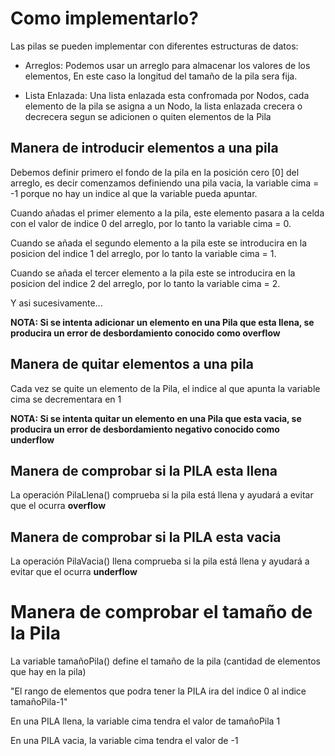 # Como implementarlo?

Las pilas se pueden implementar con diferentes estructuras de datos:

- Arreglos: Podemos usar un arreglo para almacenar los valores de los elementos, En este caso la longitud del tamaño de la pila sera fija.

- Lista Enlazada: Una lista enlazada esta confromada por Nodos, cada elemento de la pila se asigna a un Nodo, la lista enlazada crecera o decrecera segun se adicionen o quiten elementos de la Pila

## Manera de introducir elementos a una pila

Debemos definir primero el fondo de la pila en la posición cero [0] del arreglo, es decir comenzamos definiendo una pila vacia, la variable cima = -1 porque no hay un indice al que la variable pueda apuntar.

Cuando añadas el primer elemento a la pila, este elemento pasara a la celda con el valor de indice 0 del arreglo, por lo tanto la variable cima = 0.

Cuando se añada el segundo elemento a la pila este se introducira en la posicion del indice 1 del arreglo, por lo tanto la variable cima = 1.

Cuando se añada el tercer elemento a la pila este se introducira en la posicion del indice 2 del arreglo, por lo tanto la variable cima = 2.

Y asi sucesivamente...

**NOTA: Si se intenta adicionar un elemento en una Pila que esta llena, se producira un error de desbordamiento conocido como overflow**

## Manera de quitar elementos a una pila

Cada vez se quite un elemento de la Pila, el indice al que apunta la variable cima se decrementara en 1

**NOTA: Si se intenta quitar un elemento en una Pila que esta vacia, se producira un error de desbordamiento negativo conocido como underflow**

## Manera de comprobar si la PILA esta llena

La operación PilaLlena() comprueba si la pila está llena y ayudará a evitar que el ocurra **overflow**

## Manera de comprobar si la PILA esta vacia

La operación PilaVacia() llena comprueba si la pila está llena y ayudará a evitar que el ocurra **underflow**

# Manera de comprobar el tamaño de la Pila

La variable tamañoPila() define el tamaño de la pila (cantidad de elementos que hay en la pila)

"El rango de elementos que podra tener la PILA ira del indice 0 al indice tamañoPila-1"

En una PILA llena, la variable cima tendra el valor de tamañoPila 1

En una PILA vacia, la variable cima tendra el valor de -1
